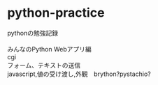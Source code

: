 # python-practice
pythonの勉強記録<br>
<br>
みんなのPython Webアプリ編<br>
cgi<br>
フォーム、テキストの送信<br>
javascript,値の受け渡し,外観　brython?pystachio? <br>
